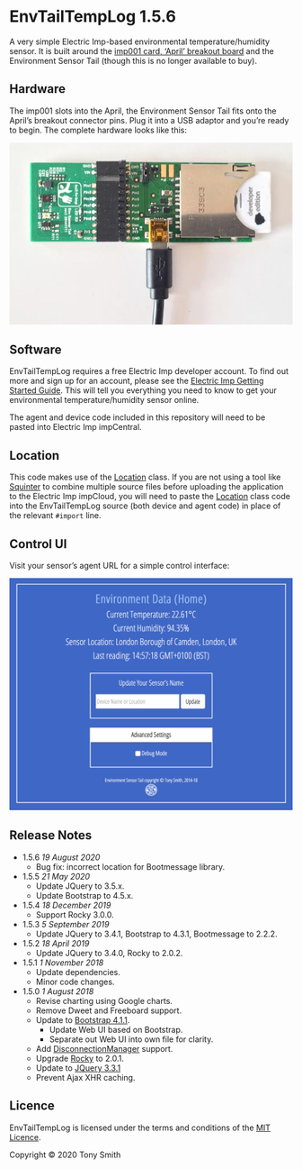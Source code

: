 # EnvTailTempLog 1.5.6 #

A very simple Electric Imp-based environmental temperature/humidity sensor. It is built around the [imp001 card, ‘April’ breakout board](https://developer.electricimp.com/gettingstarted/devkits) and the Environment Sensor Tail (though this is no longer available to buy).

## Hardware ##

The imp001 slots into the April, the Environment Sensor Tail fits onto the April’s breakout connector pins. Plug it into a USB adaptor and you’re ready to begin. The complete hardware looks like this:

![Hardware](images/hardware.jpg)

## Software ##

EnvTailTempLog requires a free Electric Imp developer account. To find out more and sign up for an account, please see the [Electric Imp Getting Started Guide](https://developer.electricimp.com/gettingstarted). This will tell you everything you need to know to get your environmental temperature/humidity sensor online.

The agent and device code included in this repository will need to be pasted into Electric Imp impCentral.

## Location ##

This code makes use of the [Location](https://github.com/smittytone/Location) class. If you are not using a tool like [Squinter](https://smittytone.github.io/squinter/) to combine multiple source files before uploading the application to the Electric Imp impCloud, you will need to paste the [Location](https://github.com/smittytone/Location) class code into the EnvTailTempLog source (both device and agent code) in place of the relevant `#import` line.

## Control UI ##

Visit your sensor’s agent URL for a simple control interface:

<p><img src="images/ui.png" width="746" alt="The Web UI"/></p>

## Release Notes ##

- 1.5.6 *19 August 2020*
    - Bug fix: incorrect location for Bootmessage library.
- 1.5.5 *21 May 2020*
    - Update JQuery to 3.5.x.
    - Update Bootstrap to 4.5.x.
- 1.5.4 *18 December 2019*
    - Support Rocky 3.0.0.
- 1.5.3 *5 September 2019*
    - Update JQuery to 3.4.1, Bootstrap to 4.3.1, Bootmessage to 2.2.2.
- 1.5.2 *18 April 2019*
    - Update JQuery to 3.4.0, Rocky to 2.0.2.
- 1.5.1 *1 November 2018*
    - Update dependencies.
    - Minor code changes.
- 1.5.0 *1 August 2018*
    - Revise charting using Google charts.
    - Remove Dweet and Freeboard support.
    - Update to [Bootstrap 4.1.1](https://getbootstrap.com/).
        - Update Web UI based on Bootstrap.
        - Separate out Web UI into own file for clarity.
    - Add [DisconnectionManager](https://github.com/smittytone/generic/blob/master/disconnect.nut) support.
    - Upgrade [Rocky](https://developer.electricimp.com/libraries/utilities/rocky) to 2.0.1.
    - Update to [JQuery 3.3.1](https://jquery.com)
    - Prevent Ajax XHR caching.

## Licence ##

EnvTailTempLog is licensed under the terms and conditions of the [MIT Licence](./LICENSE).

Copyright &copy; 2020 Tony Smith
